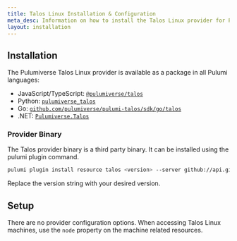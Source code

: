 ```yaml
---
title: Talos Linux Installation & Configuration
meta_desc: Information on how to install the Talos Linux provider for Pulumi.
layout: installation
---
```


## Installation

The Pulumiverse Talos Linux provider is available as a package in all Pulumi languages:

* JavaScript/TypeScript: [`@pulumiverse/talos`](https://www.npmjs.com/package/@pulumiverse/talos)
* Python: [`pulumiverse_talos`](https://pypi.org/project/pulumiverse-talos/)
* Go: [`github.com/pulumiverse/pulumi-talos/sdk/go/talos`](https://pkg.go.dev/github.com/pulumiverse/pulumi-talos/sdk/go)
* .NET: [`Pulumiverse.Talos`](https://www.nuget.org/packages/Pulumiverse.Talos)

### Provider Binary

The Talos provider binary is a third party binary. It can be installed using the pulumi plugin command.

```bash
pulumi plugin install resource talos <version> --server github://api.github.com/pulumiverse
```

Replace the version string with your desired version.

## Setup

There are no provider configuration options. When accessing Talos Linux machines, use the `node` property on the machine related resources.
